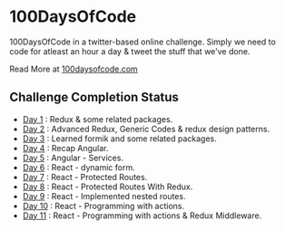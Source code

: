 # 100DaysOfCode

100DaysOfCode in a twitter-based online challenge. Simply we need to code for atleast an hour a day & tweet the stuff that we've done.

Read More at [100daysofcode.com](https://www.100daysofcode.com/)

## Challenge Completion Status

- [Day 1](https://github.com/vishnuchandrappan/100DaysOfCode/tree/master/day01-redux) : Redux & some related packages.
- [Day 2](https://github.com/vishnuchandrappan/100DaysOfCode/tree/master/day02-redux-advanced) : Advanced Redux, Generic Codes & redux design patterns.
- [Day 3](https://github.com/vishnuchandrappan/100DaysOfCode/tree/master/day03-formik) : Learned formik and some related packages.
- [Day 4](https://github.com/vishnuchandrappan/100DaysOfCode/tree/master/day04-05-angular) : Recap Angular.
- [Day 5](https://github.com/vishnuchandrappan/100DaysOfCode/tree/master/day04-05-angular) : Angular - Services.
- [Day 6](https://github.com/vishnuchandrappan/100DaysOfCode/tree/master/day06-dynamic-form) : React - dynamic form.
- [Day 7](https://github.com/vishnuchandrappan/100DaysOfCode/tree/master/day07-10-protected-routes) : React - Protected Routes.
- [Day 8](https://github.com/vishnuchandrappan/100DaysOfCode/tree/master/day07-10-protected-routes) : React - Protected Routes With Redux.
- [Day 9](https://github.com/vishnuchandrappan/100DaysOfCode/tree/master/day07-10-protected-routes) : React - Implemented nested routes.
- [Day 10](https://github.com/vishnuchandrappan/100DaysOfCode/tree/master/day07-10-protected-routes) : React - Programming with actions.
- [Day 11](https://github.com/vishnuchandrappan/100DaysOfCode/tree/master/day07-10-protected-routes) : React - Programming with actions & Redux Middleware.
